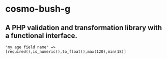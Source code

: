# cosmo-bush-g
## A PHP validation and transformation library with a functional interface.
`"my age field name" => [required(),is_numeric(),to_float(),max(120),min(18)]`